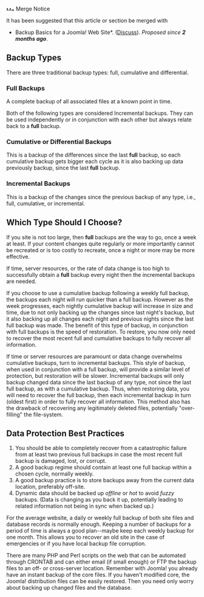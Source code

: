 <!-- Filename: What_are_the_best_practices_for_site_backups%3F / Display title: What are the best practices for site backups? -->

<img
src="https://docs.joomla.org/images/thumb/7/7f/Merge-icon.png/25px-Merge-icon.png"
decoding="async"
srcset="https://docs.joomla.org/images/thumb/7/7f/Merge-icon.png/38px-Merge-icon.png 1.5x, https://docs.joomla.org/images/thumb/7/7f/Merge-icon.png/50px-Merge-icon.png 2x"
data-file-width="200" data-file-height="80" width="25" height="10"
alt="Merge-icon.png" />Merge Notice

It has been suggested that this article or section be merged with
* Backup Basics for a Joomla! Web
Site*.
(<a
href="https://docs.joomla.org/index.php?title=Talk:What_are_the_best_practices_for_site_backups%3F&amp;action=edit&amp;redlink=1"
class="new"
title="Talk:What are the best practices for site backups? (page does not exist)">Discuss</a>).
<span class="small">*Proposed since **2 months ago***.</span>

## Backup Types

There are three traditional backup types: full, cumulative and
differential.

### Full Backups

A complete backup of all associated files at a known point in time.

Both of the following types are considered Incremental backups. They can
be used independently or in conjunction with each other but always
relate back to a **full** backup.

### Cumulative or Differential Backups

This is a backup of the differences since the last **full** backup, so
each cumulative backup gets bigger each cycle as it is also backing up
data previously backup, since the last **full** backup.

### Incremental Backups

This is a backup of the changes since the previous backup of any type,
i.e., full, cumulative, or incremental.

## Which Type Should I Choose?

If you site is not too large, then **full** backups are the way to go,
once a week at least. If your content changes quite regularly or more
importantly cannot be recreated or is too costly to recreate, once a
night or more may be more effective.

If time, server resources, or the rate of data change is too high to
successfully obtain a **full** backup every night then the incremental
backups are needed.

If you choose to use a cumulative backup following a weekly full backup,
the backups each night will run quicker than a full backup. However as
the week progresses, each nightly cumulative backup will increase in
size and time, due to not only backing up the changes since last night's
backup, but it also backing up all changes each night and previous
nights since the last full backup was made. The benefit of this type of
backup, in conjunction with full backups is the speed of restoration. To
restore, you now only need to recover the most recent full and
cumulative backups to fully recover all information.

If time or server resources are paramount or data change overwhelms
cumulative backups, turn to incremental backups. This style of backup,
when used in conjunction with a full backup, will provide a similar
level of protection, but restoration will be slower. Incremental backups
will only backup changed data since the last backup of any type, not
since the last full backup, as with a cumulative backup. Thus, when
restoring data, you will need to recover the full backup, then each
incremental backup in turn (oldest first) in order to fully recover all
information. This method also has the drawback of recovering any
legitimately deleted files, potentially "over-filling" the file-system.

## Data Protection Best Practices

1.  You should be able to completely recover from a catastrophic failure
    from at least two previous full backups in case the most recent full
    backup is damaged, lost, or corrupt.
2.  A good backup regime should contain at least one full backup within
    a chosen cycle, normally weekly.
3.  A good backup practice is to store backups away from the current
    data location, preferably off-site.
4.  Dynamic data should be backed up *offline* or *hot* to avoid *fuzzy*
    backups. (Data is changing as you back it up, potentially leading to
    related information not being in sync when backed up.)

For the average website, a daily or weekly full backup of both site
files and database records is normally enough. Keeping a number of
backups for a period of time is always a good plan--maybe keep each
weekly backup for one month. This allows you to recover an old site in
the case of emergencies or if you have local backup file corruption.

There are many PHP and Perl scripts on the web that can be automated
through CRONTAB and can either email (if small enough) or FTP the backup
files to an off- or cross-server location. Remember with Joomla! you
already have an instant backup of the core files. If you haven't
modified core, the Joomla! distribution files can be easily restored.
Then you need only worry about backing up changed files and the
database.
